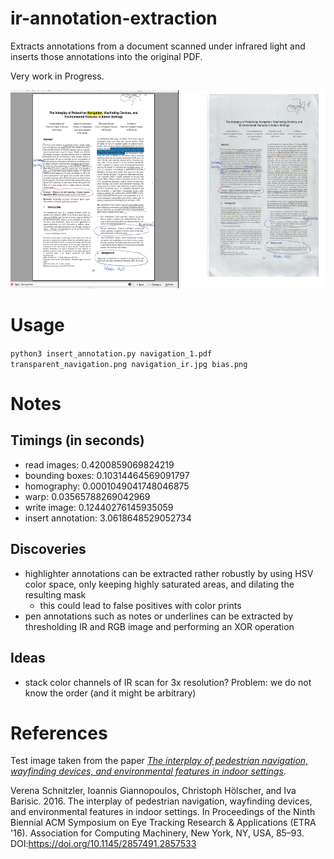 # ir-annotation-extraction

Extracts annotations from a document scanned under infrared light and inserts those annotations into the original PDF.

Very work in Progress.

<p align="center">
  <img src="doc/screenshot.png" width=596 height=317>
</p>

# Usage

`python3 insert_annotation.py navigation_1.pdf transparent_navigation.png navigation_ir.jpg bias.png`

# Notes

## Timings (in seconds)

 * read images: 0.4200859069824219
 * bounding boxes: 0.10314464569091797
 * homography: 0.0001049041748046875
 * warp: 0.03565788269042969
 * write image: 0.12440276145935059
 * insert annotation: 3.0618648529052734

## Discoveries

 * highlighter annotations can be extracted rather robustly by using HSV color space, only keeping highly saturated areas, and dilating the resulting mask
   * this could lead to false positives with color prints
 * pen annotations such as notes or underlines can be extracted by thresholding IR and RGB image and performing an XOR operation

## Ideas

 * stack color channels of IR scan for 3x resolution? Problem: we do not know the order (and it might be arbitrary)

# References

Test image taken from the paper *[The interplay of pedestrian navigation, wayfinding devices, and environmental features in indoor settings](https://dl.acm.org/doi/abs/10.1145/2857491.2857533)*.

Verena Schnitzler, Ioannis Giannopoulos, Christoph Hölscher, and Iva Barisic. 2016. The interplay of pedestrian navigation, wayfinding devices, and environmental features in indoor settings. In Proceedings of the Ninth Biennial ACM Symposium on Eye Tracking Research & Applications (ETRA '16). Association for Computing Machinery, New York, NY, USA, 85–93. DOI:https://doi.org/10.1145/2857491.2857533
